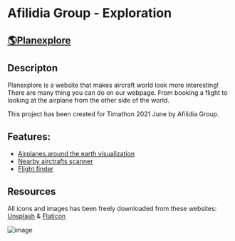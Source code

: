 # Afilidia Group - Exploration
 
## [🌎Planexplore](https://planexplore.afilidia.com)


## Descripton
Planexplore is a website that makes aircraft world look more interesting!
There are many thing you can do on our webpage. 
From booking a flight to looking at the airplane from the other side of the world.

This project has been created for Timathon 2021 June by Afilidia Group.



## Features: 
* [Airplanes around the earth visualization](https://planexplore.afilidia.com/app/earth)
* [Nearby airctrafts scanner](https://planexplore.afilidia.com/app/nearby)
* [Flight finder](https://planexplore.afilidia.com/app/airlines)

## Resources
All icons and images has been freely downloaded from these websites: 
[Unsplash](https://unsplash.com) & [Flaticon](https://www.flaticon.com)


![image](https://user-images.githubusercontent.com/65545676/124492978-677d0e00-ddb5-11eb-98ff-d805d8116515.png)

